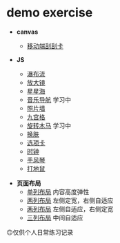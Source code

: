 # demo exercise

* **canvas**
  * [移动端刮刮卡](https://lulu-s.github.io/demo/canvas-demo/scrape-card)


* **JS**
  * [瀑布流](https://lulu-s.github.io/demo/js-demo/waterFall/upgrades)
  * [放大镜](https://lulu-s.github.io/demo/js-demo/magnifyingGlass)
  * [星星海](https://lulu-s.github.io/demo/js-demo/starry)
  * [音乐导航](https://lulu-s.github.io/demo/js-demo/nav/music) 学习中
  * [照片墙](https://lulu-s.github.io/demo/js-demo/photos/photoWall)
  * [九宫格](https://lulu-s.github.io/demo/js-demo/sudoku)
  * [旋转木马](https://lulu-s.github.io/demo/js-demo/whirligig) 学习中
  * [换肤](https://lulu-s.github.io/demo/js-demo/skinPeeler/background.html)
  * [选项卡](https://lulu-s.github.io/demo/js-demo/tab)
  * [时钟](https://lulu-s.github.io/demo/js-demo/timer/clock.html)
  * [手风琴](https://lulu-s.github.io/demo/js-demo/nav/accordion/index.html)
  * [打地鼠](https://lulu-s.github.io/demo/js-demo/game/whackAMole/index.html)
 <!-- * [返回顶部](https://lulu-s.github.io/demo/js-demo/returnTop) -->
 <!-- * [天猫弹性导航](https://lulu-s.github.io/demo/js-demo/nav/elasticity) -->
 <!-- * [中部导航吸顶](https://lulu-s.github.io/demo/js-demo/nav/ceiling) -->
 <!-- * [简易相册点击版](https://lulu-s.github.io/demo/js-demo/photos/photoalbum1) -->
 <!-- * [橱窗商品展示](https://lulu-s.github.io/demo/js-demo/progressBar/windowDisplay) -->
 <!-- * [点名册](https://lulu-s.github.io/demo/js-demo/timer/rollBook.html) -->


* **页面布局**
  * [单列布局](https://lulu-s.github.io/demo/layout/single-row.html) 内容高度弹性
  * [两列布局](https://lulu-s.github.io/demo/layout/two-columns-position.html) 左侧定宽，右侧自适应
  * [两列布局](https://lulu-s.github.io/demo/layout/two-columns-left-self-position.html) 左侧自适应，右侧定宽
  * [三列布局](https://lulu-s.github.io/demo/layout/three-row.html) 中间自适应


🙃仅供个人日常练习记录

